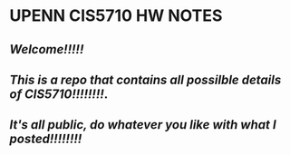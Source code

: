 # UPENN CIS5710 HW NOTES
## ***Welcome!!!!!***

## ***This is a repo that contains all possilble details of CIS5710!!!!!!!!***.

## ***It's all public, do whatever you like with what I posted!!!!!!!!***
